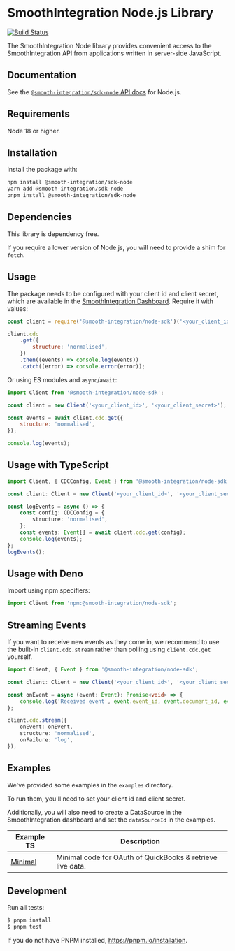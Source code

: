 # SmoothIntegration Node.js Library

[![Build Status](https://github.com/SmoothIntegration/sdk-node/actions/workflows/check.yml/badge.svg?branch=master)](https://github.com/SmoothIntegration/sdk-node/actions?query=branch%3Amaster)

The SmoothIntegration Node library provides convenient access to the SmoothIntegration API from
applications written in server-side JavaScript.

## Documentation

See the [`@smooth-integration/sdk-node` API docs](https://smooth-integration.com/docs) for Node.js.

## Requirements

Node 18 or higher.

## Installation

Install the package with:

```sh
npm install @smooth-integration/sdk-node
yarn add @smooth-integration/sdk-node
pnpm install @smooth-integration/sdk-node
```

## Dependencies

This library is dependency free.

If you require a lower version of Node.js, you will need to provide a shim for `fetch`.

## Usage

The package needs to be configured with your client id and client secret, which are
available in the [SmoothIntegration Dashboard](https://app.smooth-integration.com/secrets). Require it with values:

```js
const client = require('@smooth-integration/node-sdk')('<your_client_id>', '<your_client_secret>');

client.cdc
    .get({
        structure: 'normalised',
    })
    .then((events) => console.log(events))
    .catch((error) => console.error(error));
```

Or using ES modules and `async`/`await`:

```js
import Client from '@smooth-integration/node-sdk';

const client = new Client('<your_client_id>', '<your_client_secret>');

const events = await client.cdc.get({
    structure: 'normalised',
});

console.log(events);
```

## Usage with TypeScript

```ts
import Client, { CDCConfig, Event } from '@smooth-integration/node-sdk';

const client: Client = new Client('<your_client_id>', '<your_client_secret>');

const logEvents = async () => {
    const config: CDCConfig = {
        structure: 'normalised',
    };
    const events: Event[] = await client.cdc.get(config);
    console.log(events);
};
logEvents();
```

## Usage with Deno

Import using npm specifiers:

```ts
import Client from 'npm:@smooth-integration/node-sdk';
```

## Streaming Events

If you want to receive new events as they come in, we recommend to use the built-in `client.cdc.stream` rather than
polling using `client.cdc.get` yourself.

```ts
import Client, { Event } from '@smooth-integration/node-sdk';

const client: Client = new Client('<your_client_id>', '<your_client_secret>');

const onEvent = async (event: Event): Promise<void> => {
    console.log('Received event', event.event_id, event.document_id, event);
};

client.cdc.stream({
    onEvent: onEvent,
    structure: 'normalised',
    onFailure: 'log',
});
```

## Examples

We've provided some examples in the `examples` directory.

To run them, you'll need to set your client id and client secret.

Additionally, you will also need to create a DataSource in the SmoothIntegration dashboard and set the
`dataSourceId` in the examples.

| Example TS                                                                            | Description                                                |
| ------------------------------------------------------------------------------------- | ---------------------------------------------------------- |
| [Minimal](https://github.com/SmoothIntegration/sdk-node/tree/master/examples/minimal) | Minimal code for OAuth of QuickBooks & retrieve live data. |

## Development

Run all tests:

```bash
$ pnpm install
$ pnpm test
```

If you do not have PNPM installed, https://pnpm.io/installation.
